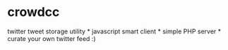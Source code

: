# crowdcc
twitter tweet storage utility * javascript smart client * simple PHP server * curate your own twitter feed :)
